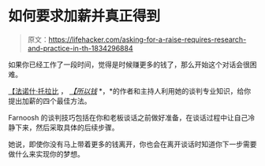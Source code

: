 # 如何要求加薪并真正得到

> 原文：<https://lifehacker.com/asking-for-a-raise-requires-research-and-practice-in-th-1834296884>

如果你已经工作了一段时间，觉得是时候赚更多的钱了，那么开始这个对话会很困难。

[【法诺什·托拉比](http://farnoosh.tv/) ， [*【所以钱*](http://podcast.farnoosh.tv/) *，*的作者和主持人利用她的谈判专业知识，给你提出加薪的四个最佳方法。

Farnoosh 的谈判技巧包括在你和老板谈话之前做好准备，在谈话过程中让自己冷静下来，然后采取具体的后续步骤。

她说，即使你没有马上带着更多的钱离开，你也会在离开谈话时知道你下一步需要做什么来实现你的梦想。